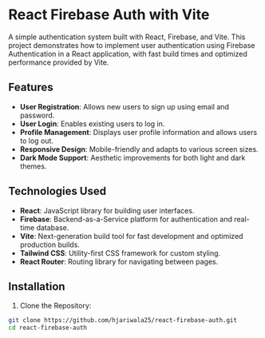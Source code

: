 # React Firebase Auth with Vite

A simple authentication system built with React, Firebase, and Vite. This project demonstrates how to implement user authentication using Firebase Authentication in a React application, with fast build times and optimized performance provided by Vite.

## Features

- **User Registration**: Allows new users to sign up using email and password.
- **User Login**: Enables existing users to log in.
- **Profile Management**: Displays user profile information and allows users to log out.
- **Responsive Design**: Mobile-friendly and adapts to various screen sizes.
- **Dark Mode Support**: Aesthetic improvements for both light and dark themes.

## Technologies Used

- **React**: JavaScript library for building user interfaces.
- **Firebase**: Backend-as-a-Service platform for authentication and real-time database.
- **Vite**: Next-generation build tool for fast development and optimized production builds.
- **Tailwind CSS**: Utility-first CSS framework for custom styling.
- **React Router**: Routing library for navigating between pages.

## Installation


1. Clone the Repository:

```bash
git clone https://github.com/hjariwala25/react-firebase-auth.git
cd react-firebase-auth
